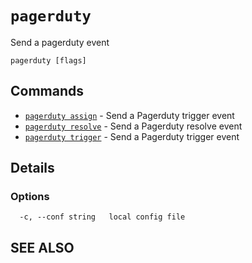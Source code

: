 # `pagerduty`

Send a pagerduty event

```text
pagerduty [flags]
```

## Commands

* [`pagerduty assign`](pagerduty_assign.md)	 - Send a Pagerduty trigger event
* [`pagerduty resolve`](pagerduty_resolve.md)	 - Send a Pagerduty resolve event
* [`pagerduty trigger`](pagerduty_trigger.md)	 - Send a Pagerduty trigger event

## Details



### Options

```text
  -c, --conf string   local config file
```

## SEE ALSO

